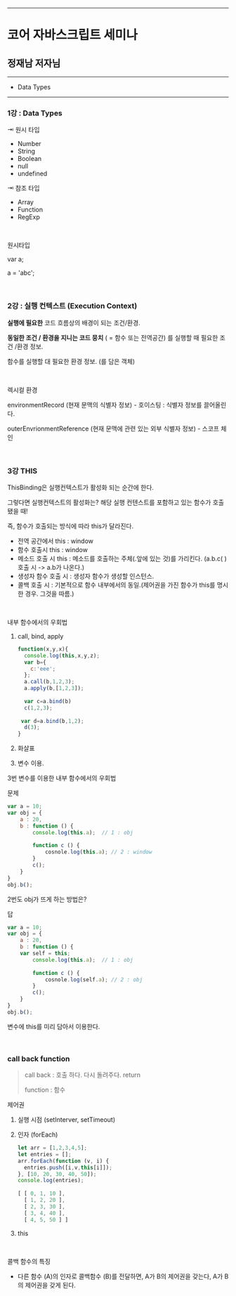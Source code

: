 ----------

# 코어 자바스크립트 세미나

## 정재남 저자님

-----------

- Data Types



---------

### 1강  : Data Types

⇥ 원시 타입

- Number
- String
- Boolean
- null
- undefined

⇥ 참조 타입

- Array
- Function
- RegExp

<br/>

원시타입 

var a;

a = 'abc';

<br>

### 2강 : 실행 컨텍스트 (Execution Context)

**실행에 필요한** 코드 흐름상의 배경이 되는 조건/환경.

**동일한 조건 / 환경을 지니는 코드 뭉치**  ( = 함수 또는 전역공간) 를 실행할 때 필요한 조건 /환경 정보.

함수를 실행할 대 필요한 환경 정보. (를 담은 객체)

<br/>

렉시컬 환경

environmentRecord (현재 문맥의 식별자 정보) - 호이스팅 : 식별자 정보를 끌어올린다.

outerEnvrionmentReference (현재 문맥에 관련 있는 외부 식별자 정보) - 스코프 체인

<br/>

### 3강 THIS

ThisBinding은 실행컨텍스트가 활성화 되는 순간에 한다.

그렇다면 실행컨텍스트의 활성화는? 해당 실행 컨텐스트를 포함하고 있는 함수가 호출 됐을 때!

즉, 함수가 호출되는 방식에 따라 this가 달라진다.

- 전역 공간에서 this : window
- 함수 호출시 this : window
- 메소드 호출 시 this : 메소드를 호출하는 주체(.앞에 있는 것)를 가리킨다. (a.b.c( ) 호출 시 -> a.b가 나온다.)
- 생성자 함수 호출 시 : 생성자 함수가 생성할 인스턴스.
- 콜백 호출 시 : 기본적으로 함수 내부에서의 동일.(제어권을 가진 함수가 this를 명시한 경우. 그것을 따름.)

<br/>

내부 함수에서의 우회법 

1. call, bind, apply

   ~~~~javascript
   function(x,y,x){
     console.log(this,x,y,z);
     var b={
       c:'eee';
     };
     a.call(b,1,2,3);
     a.apply(b,[1,2,3]);
     
     var c=a.bind(b)
     c(1,2,3);
     
   	var d=a.bind(b,1,2);
     d(3);
   }
   ~~~~

2. 화살표

3. 변수 이용.

3번 변수를 이용한 내부 함수에서의 우회법

문제

~~~javascript
var a = 10;
var obj = {
	a : 20,
	b : function () {
		console.log(this.a);  // 1 : obj
		
		function c () {
			cosnole.log(this.a); // 2 : window
		}
		c();
	}
}
obj.b();
~~~

2번도 obj가 뜨게 하는 방법은?

답

~~~javascript
var a = 10;
var obj = {
	a : 20,
	b : function () {
    var self = this;
		console.log(this.a);  // 1 : obj
		
		function c () {
			cosnole.log(self.a); // 2 : obj
		}
		c();
	}
}
obj.b();
~~~

변수에 this를 미리 담아서 이용한다.

<br/>

### call back function

> call back : 호출 하다. 다시 돌려주다. return
>
> function : 함수

제어권

1. 실행 시점 (setInterver, setTimeout)

2. 인자 (forEach)

   ```javascript
   let arr = [1,2,3,4,5];
   let entries = [];
   arr.forEach(function (v, i) {
     entries.push([i,v,this[i]]);
   }, [10, 20, 30, 40, 50]);
   console.log(entries);
    
   [ [ 0, 1, 10 ], 
     [ 1, 2, 20 ], 
     [ 2, 3, 30 ], 
     [ 3, 4, 40 ], 
     [ 4, 5, 50 ] ] 
   ```

3. this

<br/>

콜백 함수의 특징

- 다른 함수 (A)의 인자로 콜백함수 (B)를 전달하면, A가 B의 제어권을 갖는다, A가 B의 제어권을 갖게 된다.

<br/>